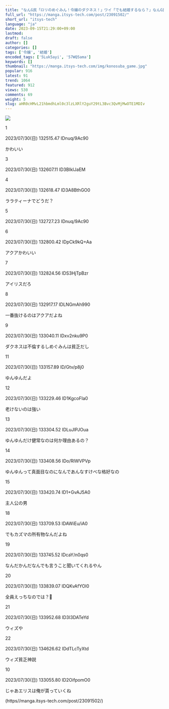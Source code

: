 ```yaml
---
title: "なんG民「ロリのめぐみん！令嬢のダクネス！」ワイ「でも結婚するなら？」なんG民「あ、アクア」"
full_url: "https://manga.itsys-tech.com/post/23091502/"
short_url: "itsys-tech"
language: "ja"
date: 2023-09-15T21:29:00+09:00
lastmod: 
draft: false
author: []
categories: []
tags: ['令嬢', '結婚']
encoded_tags: ['5Luk5ayi', '57WQ5ama']
keywords: []
thumbnail: "https://manga.itsys-tech.com/img/konosuba_game.jpg"
popular: 916
latest: 91
trend: 1064
featured: 912
views: 530
comments: 69
weight: 5
slug: aHR0cHMvL21hbmdhLml0c3lzLXRlY2guY29tL3Bvc3QvMjMwOTE1MDIv
---
```


![](https://manga.itsys-tech.com/img/konosuba_game.jpg)

<div><p class='t_h'>1 <p>2023/07/30(日) 132515.47 IDnuq/9Ac90</p></p><p class='t_b'>かわいい</p><p class='t_h'>3 <p>2023/07/30(日) 132607.11 ID3BIkIJaEM</p></p><blockquote class='imgur-embed-pub'></blockquote><p class='t_h'>4 <p>2023/07/30(日) 132618.47 ID3A8BthGO0</p></p><p class='t_b'>ララティーナでどうだ？</p><p class='t_h'>5 <p>2023/07/30(日) 132727.23 IDnuq/9Ac90</p></p><blockquote class='imgur-embed-pub'></blockquote><p class='t_h'>6 <p>2023/07/30(日) 132800.42 IDpCk9kQ+Aa</p></p><p class='t_b'>アクアかわいい</p><p class='t_h'>7 <p>2023/07/30(日) 132824.56 IDS3HjTpBzr</p></p><p class='t_b'>アイリスだろ</p><p class='t_h'>8 <p>2023/07/30(日) 132917.17 IDLNGmAh990</p></p><p class='t_b'>一番抜けるのはアクアだよね</p><p class='t_h'>9 <p>2023/07/30(日) 133040.11 IDxv2nku9P0</p></p><p class='t_b'>ダクネスは不倫するしめぐみんは貧乏だし</p><p class='t_h'>11 <p>2023/07/30(日) 133157.89 ID/Gtv/p8j0</p></p><p class='t_b'>ゆんゆんだよ</p><p class='t_h'>12 <p>2023/07/30(日) 133229.46 ID1KgcoFIa0</p></p><p class='t_b'>老けないのは強い</p><p class='t_h'>13 <p>2023/07/30(日) 133304.52 IDLuJlPJOua</p></p><p class='t_b'>ゆんゆんだけ健常なのは何か理由あるの？</p><p class='t_h'>14 <p>2023/07/30(日) 133408.56 IDo/RIWVPVp</p></p><p class='t_b'>ゆんゆんって真面目なのになんであんなすけべな格好なの</p><p class='t_h'>15 <p>2023/07/30(日) 133420.74 ID1+GvAJ5A0</p></p><p class='t_b'>主人公の男</p><p class='t_h'>18 <p>2023/07/30(日) 133709.53 IDAWiEu/iA0</p></p><p class='t_b'>でもカズマの所有物なんだよね</p><p class='t_h'>19 <p>2023/07/30(日) 133745.52 IDcaY/n0qs0</p></p><p class='t_b'>なんだかんだなんでも言うこと聞いてくれるやん</p><p class='t_h'>20 <p>2023/07/30(日) 133839.07 IDQKvAfYOl0</p></p><p class='t_b'>全員えっちなのでは？🤔</p><p class='t_h'>21 <p>2023/07/30(日) 133952.68 ID3I3DATeYd</p></p><p class='t_b'>ウィズや</p><p class='t_h'>22 <p>2023/07/30(日) 134626.62 IDdTLcTyXtd</p></p><p class='t_b'>ウィズ貧乏神説</p><p class='t_h'>10 <p>2023/07/30(日) 133055.80 ID2OifpomO0</p></p><p class='t_b'>じゃあエリスは俺が貰っていくね</p></div>

(https//manga.itsys-tech.com/post/23091502/)
